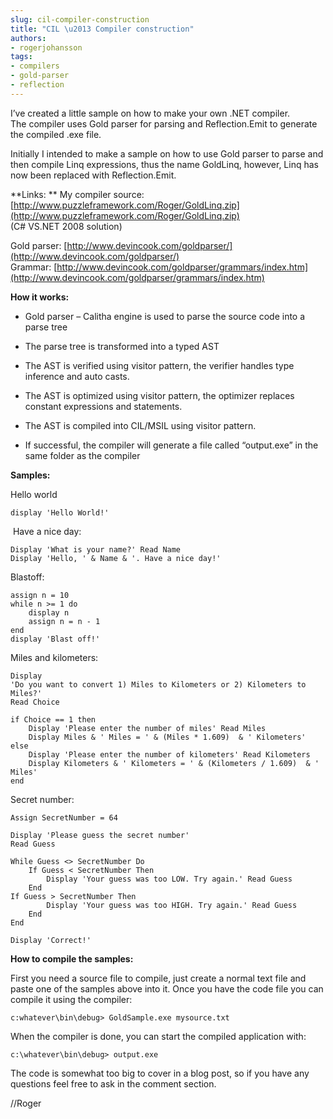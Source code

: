 ```yaml
---
slug: cil-compiler-construction
title: "CIL \u2013 Compiler construction"
authors:
- rogerjohansson
tags:
- compilers
- gold-parser
- reflection
---
```

I’ve created a little sample on how to make your own .NET compiler.  
The compiler uses Gold parser for parsing and Reflection.Emit to generate the compiled .exe file.

<!-- truncate -->

Initially I intended to make a sample on how to use Gold parser to parse and then compile Linq expressions, thus the name GoldLinq, however, Linq has now been replaced with Reflection.Emit.

**Links:  **
My compiler source: [http://www.puzzleframework.com/Roger/GoldLinq.zip](http://www.puzzleframework.com/Roger/GoldLinq.zip)  
(C# VS.NET 2008 solution)

Gold parser: [http://www.devincook.com/goldparser/](http://www.devincook.com/goldparser/)  
Grammar: [http://www.devincook.com/goldparser/grammars/index.htm](http://www.devincook.com/goldparser/grammars/index.htm)

**How it works:**

- <div>

  Gold parser – Calitha engine is used to parse the source code into a parse tree

  </div>

- <div>

  The parse tree is transformed into a typed AST

  </div>

- <div>

  The AST is verified using visitor pattern, the verifier handles type inference and auto casts.

  </div>

- <div>

  The AST is optimized using visitor pattern, the optimizer replaces constant expressions and statements.

  </div>

- <div>

  The AST is compiled into CIL/MSIL using visitor pattern.

  </div>

- <div>

  If successful, the compiler will generate a file called “output.exe” in the same folder as the compiler

  </div>

**Samples:**

Hello world 

    display 'Hello World!'

 Have a nice day:

    Display 'What is your name?' Read Name 
    Display 'Hello, ' & Name & '. Have a nice day!'

Blastoff: 

    assign n = 10 
    while n >= 1 do 
        display n 
        assign n = n - 1 
    end 
    display 'Blast off!'

Miles and kilometers: 

```text
Display
'Do you want to convert 1) Miles to Kilometers or 2) Kilometers to Miles?'
Read Choice
```

```text
if Choice == 1 then
    Display 'Please enter the number of miles' Read Miles 
    Display Miles & ' Miles = ' & (Miles * 1.609)  & ' Kilometers' 
else 
    Display 'Please enter the number of kilometers' Read Kilometers 
    Display Kilometers & ' Kilometers = ' & (Kilometers / 1.609)  & ' Miles' 
end
```

Secret number: 

```text
Assign SecretNumber = 64

Display 'Please guess the secret number' 
Read Guess          

While Guess <> SecretNumber Do 
    If Guess < SecretNumber Then 
        Display 'Your guess was too LOW. Try again.' Read Guess 
    End     
If Guess > SecretNumber Then 
        Display 'Your guess was too HIGH. Try again.' Read Guess 
    End 
End     

Display 'Correct!'
```

**How to compile the samples:**

First you need a source file to compile, just create a normal text file and paste one of the samples above into it.
Once you have the code file you can compile it using the compiler:

```shell
c:whatever\bin\debug> GoldSample.exe mysource.txt
```

When the compiler is done, you can start the compiled application with:

```shell
c:\whatever\bin\debug> output.exe
```

The code is somewhat too big to cover in a blog post, so if you have any questions feel free to ask in the comment section.

//Roger
